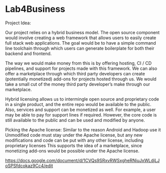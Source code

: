 # Lab4Business

Project Idea:

Our project relies on a hybrid business model. The open source component would involve creating a web framework that allows users to easily create full stack web applications. The goal would be to have a simple command line toolchain through which users can generate boilerplate for both their backend and frontend.

The way we would make money from this is by offering hosting, CI / CD pipelines, and support for projects made with this framework. We can also offer a marketplace through which third party developers can create (potentially monetized) add-ons for projects hosted through us. We would take a small cut of the money third party developer’s make through our marketplace.

Hybrid licensing allows us to intermingle open source and proprietary code in a single product, and the entire repo would be available to the public.
Also, services and support can be monetized as well. For example, a user may be able to pay for support lines if required.
However, the core code is still available to the public and can be used and modified by anyone.

Picking the Apache license:
Similar to the reason Android and Hadoop use it
Unmodified code must stay under the Apache license, but any new modifications and code can be put with any other license, including proprietary licenses
This supports the idea of a marketplace, since monetizing add-ons would be possible under the Apache license.


https://docs.google.com/document/d/1CVQs9SRxvRWSxgheRNiuJxWLdjLJoSPSfdcokaz9Cc4/edit
